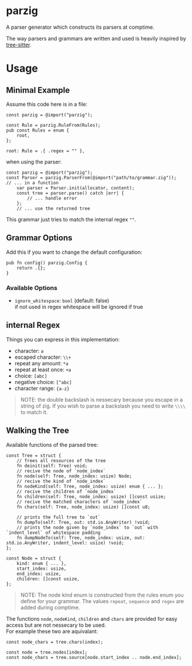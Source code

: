 # parzig

A parser generator which constructs its parsers at comptime.

The way parsers and grammars are written and used is heavily inspired by
[tree-sitter](https://github.com/tree-sitter/tree-sitter).

# Usage

## Minimal Example

Assume this code here is in a file:

```zig
const parzig = @import("parzig");

const Rule = parzig.RuleFrom(Rules);
pub const Rules = enum {
    root,
};

root: Rule = .{ .regex = "" },
```

when using the parser:

```zig
const parzig = @import("parzig");
const Parser = parzig.ParserFrom(@import("path/to/grammar.zig"));
// ... in a function
    var parser = Parser.init(allocator, content);
    const tree = parser.parse() catch |err| {
        // ... handle error
    };
    // ... use the returned tree
```

This grammar just tries to match the internal regex `""`.

## Grammar Options

Add this if you want to change the default configuration:

```zig
pub fn config() parzig.Config {
    return .{};
}
```

### Available Options

- `ignore_whitespace`: `bool` (default: false)\
if not used in regex whitespace will be ignored if true

## internal Regex

Things you can express in this implementation:

- character: `a`
- escaped character: `\\+`
- repeat any amount: `*a`
- repeat at least once: `+a`
- choice: `[abc]`
- negative choice: `[^abc]`
- character range: `{a-z}`

> NOTE: the double backslash is nessecary because you escape in a string of zig.
> If you wish to parse a backslash you need to write `\\\\` to match it.

## Walking the Tree

Available functions of the parsed tree:

```zig
const Tree = struct {
    // frees all resources of the tree
    fn deinit(self: Tree) void;
    // recive the node of `node_index`
    fn node(self: Tree, node_index: usize) Node;
    // recive the kind of `node_index`
    fn nodeKind(self: Tree, node_index: usize) enum { ... };
    // recive the children of `node_index`
    fn children(self: Tree, node_index: usize) []const usize;
    // recive the matched characters of `node_index`
    fn chars(self: Tree, node_index: usize) []const u8;

    // prints the full tree to `out`
    fn dumpTo(self: Tree, out: std.io.AnyWriter) !void;
    // prints the node given by `node_index` to `out` with `indent_level` of whitespace padding
    fn dumpNodeTo(self: Tree, node_index: usize, out: std.io.AnyWriter, indent_level: usize) !void;
};

const Node = struct {
    kind: enum { ... },
    start_index: usize,
    end_index: usize,
    children: []const usize,
};
```

> NOTE: The node kind enum is constructed from the rules enum you define for your grammar.
> The values `repeat`, `sequence` and `regex` are added during comptime.

The functions `node`, `nodeKind`, `children` and `chars` are provided for easy access but are not
nessecary to be used. \
For example these two are aquivalant:

```zig
const node_chars = tree.chars(index);
```

```zig
const node = tree.nodes[index];
const node_chars = tree.source[node.start_index .. node.end_index];
```

